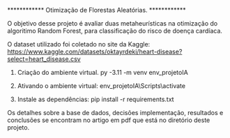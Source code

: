 ************ Otimização de Florestas Aleatórias. ************

O objetivo desse projeto é avaliar duas metaheurísticas na otimização do algoritimo Random Forest, para classificação do risco de doença cardíaca. 

O dataset utilizado foi coletado no site da Kaggle: https://www.kaggle.com/datasets/oktayrdeki/heart-disease?select=heart_disease.csv


1. Criação do ambiente virtual.
    py -3.11 -m venv env_projetoIA

2. Ativando o ambiente virtual:
    env_projetoIA\Scripts\activate

3. Instale as dependências:
    pip install -r requirements.txt


Os detalhes sobre a base de dados, decisões implementação, resultados e conclusões se encontram no artigo em pdf que está no diretório deste projeto.

